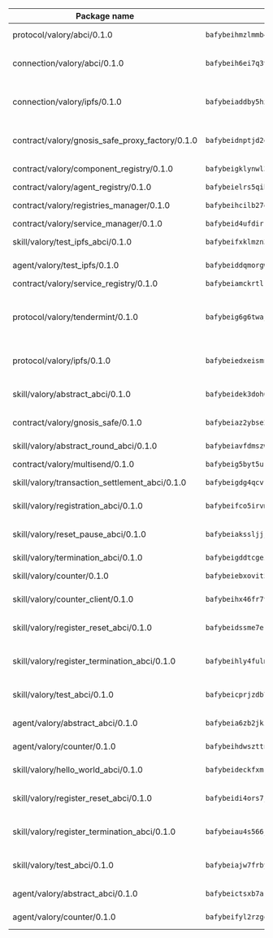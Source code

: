 | Package name                                                  | Package hash                                                  | Description                                                                                                                |
| ------------------------------------------------------------- | ------------------------------------------------------------- | -------------------------------------------------------------------------------------------------------------------------- |
| protocol/valory/abci/0.1.0                                    | `bafybeihmzlmmb4pdo3zkhg6ehuyaa4lhw7bfpclln2o2z7v3o6fcep26iu` | A protocol for ABCI requests and responses.                                                                                |
| connection/valory/abci/0.1.0                                  | `bafybeih6ei7q3vdsj57nb3f6dirccorj7izrxccjzys3seirzoalsj2fwq` | connection to wrap communication with an ABCI server.                                                                      |
| connection/valory/ipfs/0.1.0                                  | `bafybeiaddby5hxegt2fk772fzn34zpwndyfk45rc3jqtblhtr2tbzcicua` | A connection responsible for uploading and downloading files from IPFS.                                                    |
| contract/valory/gnosis_safe_proxy_factory/0.1.0               | `bafybeidnptjd2e5azxrunvduwacufrr5pwy4xkhmeoazqq55o2no4m474u` | Gnosis Safe proxy factory (GnosisSafeProxyFactory) contract                                                                |
| contract/valory/component_registry/0.1.0                      | `bafybeigklynwl3mfav5yt5zdkrqe6rukv4ygdhpdusk66ojt4jj7tunxcy` | Component registry contract                                                                                                |
| contract/valory/agent_registry/0.1.0                          | `bafybeielrs5qih3r6qhnily6x4h4j4j6kux6eqr546homow4c5ljgfyljq` | Agent registry contract                                                                                                    |
| contract/valory/registries_manager/0.1.0                      | `bafybeihcilb27ekgoplmc43iog2zrus63fufql4rly2umbuj573nu3zpg4` | Registries Manager contract                                                                                                |
| contract/valory/service_manager/0.1.0                         | `bafybeid4ufdirr3qaksk72iwnuzfelhzqwh7t3q56x2ixhzvwltte4yy5a` | Service Manager contract                                                                                                   |
| skill/valory/test_ipfs_abci/0.1.0                             | `bafybeifxklmzn3we7tmwq756vj7rbhqlb6w2g2bbe2f6e3zuoq4iyzsima` | IPFS e2e testing application.                                                                                              |
| agent/valory/test_ipfs/0.1.0                                  | `bafybeiddqmorgwfnve7cirdppjy6bnozd2yysjhhqt5w7s7bwgkjuc3xxq` | Agent for testing the ABCI connection.                                                                                     |
| contract/valory/service_registry/0.1.0                        | `bafybeiamckrtlrydvoyelc6ldu5ke5uwrdxstzaeqstvg5r4uteriwmjka` | Service Registry contract                                                                                                  |
| protocol/valory/tendermint/0.1.0                              | `bafybeig6g6twajlwssfbfp5rlnu5mwzuu5kgak5cs4fich7rlkx6whesnu` | A protocol for communication between two AEAs to share tendermint configuration details.                                   |
| protocol/valory/ipfs/0.1.0                                    | `bafybeiedxeismnx3k5ty4mvvhlqideixlhqmi5mtcki4lxqfa7uqh7p33u` | A protocol specification for IPFS requests and responses.                                                                  |
| skill/valory/abstract_abci/0.1.0                              | `bafybeidek3doh6cs3qw3hzgnqw65st2g5vhx5bgkdztyrer45wewttagui` | The abci skill provides a template of an ABCI application.                                                                 |
| contract/valory/gnosis_safe/0.1.0                             | `bafybeiaz2ybse2kym2bph5tf4uvx3qb3uxzxga4pn75gfqmzadtz6mxmdy` | Gnosis Safe (GnosisSafeL2) contract                                                                                        |
| skill/valory/abstract_round_abci/0.1.0                        | `bafybeiavfdmszwpotgdw5wd2imxcwsigygczvttxk5onswt72ipbdyjp3q` | abstract round-based ABCI application                                                                                      |
| contract/valory/multisend/0.1.0                               | `bafybeig5byt5urg2d2bsecufxe5ql7f4mezg3mekfleeh32nmuusx66p4y` | MultiSend contract                                                                                                         |
| skill/valory/transaction_settlement_abci/0.1.0                | `bafybeigdg4qcvfowlu3eiwler7axdhmthngr54ulznutey43xzem45gpna` | ABCI application for transaction settlement.                                                                               |
| skill/valory/registration_abci/0.1.0                          | `bafybeifco5irvmx5kf76yiubaa42qkdx5kfph763vszwtwnqq2tqsic6wm` | ABCI application for common apps.                                                                                          |
| skill/valory/reset_pause_abci/0.1.0                           | `bafybeiakssljjjlv4767hhsj6jzsy3bjyvp3xkgvugazfytjkygeuoedfi` | ABCI application for resetting and pausing app executions.                                                                 |
| skill/valory/termination_abci/0.1.0                           | `bafybeigddtcgeia5xkz4i6pnagvyrwotuef53vwq5ywppncbof3fph472u` | Termination skill.                                                                                                         |
| skill/valory/counter/0.1.0                                    | `bafybeiebxovit5k2fsr4r3fisqov53ek34xwanxly34eeo3ublxt2tyche` | The ABCI Counter application example.                                                                                      |
| skill/valory/counter_client/0.1.0                             | `bafybeihx46fr7vgqjxmymfah3hfmynzpzwe5fthi7mbc2cnev2gqgtngzy` | A client for the ABCI counter application.                                                                                 |
| skill/valory/register_reset_abci/0.1.0                        | `bafybeidssme7ekdtvb3f3iwptjxewvitycgkcc4qndel377vxpogtutbom` | ABCI application for dummy skill that registers and resets                                                                 |
| skill/valory/register_termination_abci/0.1.0                  | `bafybeihly4fulm53jmtpubp65ifd2njkrpkoibvfq25iroyez3ltbrzcpm` | ABCI application for dummy skill that registers and resets                                                                 |
| skill/valory/test_abci/0.1.0                                  | `bafybeicprjzdb7bjxm2dcytorcdqwrkvsdbqpfhctldahzuanynictkqji` | ABCI application for testing the ABCI connection.                                                                          |
| agent/valory/abstract_abci/0.1.0                              | `bafybeia6zb2jki57z2ftiyuua6q6ilowzvyzultcqtz64y6hapi33wjmzi` | The abstract ABCI AEA - for testing purposes only.                                                                         |
| agent/valory/counter/0.1.0                                    | `bafybeihdwszttneereqzrtvmiqf7u2rymhuzjefvlgothkn3p637zqg4lq` | The ABCI Counter example as an AEA                                                                                         |
| skill/valory/hello_world_abci/0.1.0                           | `bafybeideckfxmkvdnjfvfgbcit6x4gxxwtbalttyxfslh22czxsb7zkstm` | Hello World ABCI application.                                                                                              |
| skill/valory/register_reset_abci/0.1.0                        | `bafybeidi4ors7jahoutqoozm5n62vvveeh4nowj4u43yuokd6rfwn7r5mm` | ABCI application for dummy skill that registers and resets                                                                 |
| skill/valory/register_termination_abci/0.1.0                  | `bafybeiau4s566job5htmqelf46oinrlerwdnxrz2zee2wqea2reqvmet7a` | ABCI application for dummy skill that registers and resets                                                                 |
| skill/valory/test_abci/0.1.0                                  | `bafybeiajw7frbyq2oftehmglhtldmcqqmdckfqsxbq4zi2dnsgpdgvvddy` | ABCI application for testing the ABCI connection.                                                                          |
| agent/valory/abstract_abci/0.1.0                              | `bafybeictsxb7asryy227ouy6rrzfkwakf4fhvp2ondzlszslurkr5dzk6e` | The abstract ABCI AEA - for testing purposes only.                                                                         |
| agent/valory/counter/0.1.0                                    | `bafybeifyl2rzgetpvlqe663chm4g7fjijg5ptaxcmdg4sy3rtiwmnniye4` | The ABCI Counter example as an AEA                                                                                         |

